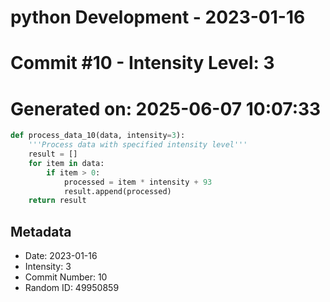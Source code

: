 ﻿# python Development - 2023-01-16
# Commit #10 - Intensity Level: 3
# Generated on: 2025-06-07 10:07:33
```python
def process_data_10(data, intensity=3):
    '''Process data with specified intensity level'''
    result = []
    for item in data:
        if item > 0:
            processed = item * intensity + 93
            result.append(processed)
    return result
```
## Metadata
- Date: 2023-01-16
- Intensity: 3
- Commit Number: 10
- Random ID: 49950859
